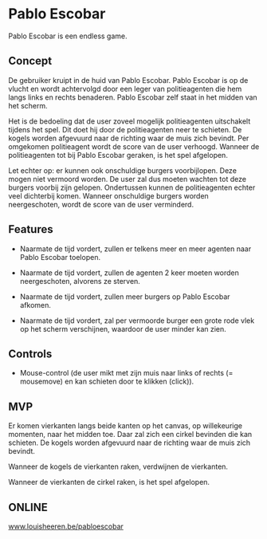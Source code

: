 # Pablo Escobar

Pablo Escobar is een endless game.

## Concept

De gebruiker kruipt in de huid van Pablo Escobar. Pablo Escobar is op de vlucht en wordt achtervolgd door een leger van politieagenten die hem langs links en rechts benaderen. Pablo Escobar zelf staat in het midden van het scherm.

Het is de bedoeling dat de user zoveel mogelijk politieagenten uitschakelt tijdens het spel. Dit doet hij door de politieagenten neer te schieten. De kogels worden afgevuurd naar de richting waar de muis zich bevindt. Per omgekomen politieagent wordt de score van de user verhoogd. Wanneer de politieagenten tot bij Pablo Escobar geraken, is het spel afgelopen.

Let echter op: er kunnen ook onschuldige burgers voorbijlopen. Deze mogen niet vermoord worden. De user zal dus moeten wachten tot deze burgers voorbij zijn gelopen. Ondertussen kunnen de politieagenten echter veel dichterbij komen. Wanneer onschuldige burgers worden neergeschoten, wordt de score van de user verminderd.

## Features

- Naarmate de tijd vordert, zullen er telkens meer en meer agenten naar Pablo Escobar toelopen.

- Naarmate de tijd vordert, zullen de agenten 2 keer moeten worden neergeschoten, alvorens ze sterven.

- Naarmate de tijd vordert, zullen meer burgers op Pablo Escobar afkomen.

- Naarmate de tijd vordert, zal per vermoorde burger een grote rode vlek op het scherm verschijnen, waardoor de user minder kan zien.

## Controls

- Mouse-control (de user mikt met zijn muis naar links of rechts (= mousemove) en kan schieten door te klikken (click)).


## MVP

Er komen vierkanten langs beide kanten op het canvas, op willekeurige momenten, naar het midden toe. Daar zal zich een cirkel bevinden die kan schieten. De kogels worden afgevuurd naar de richting waar de muis zich bevindt. 

Wanneer de kogels de vierkanten raken, verdwijnen de vierkanten. 

Wanneer de vierkanten de cirkel raken, is het spel afgelopen.


## ONLINE

www.louisheeren.be/pabloescobar
